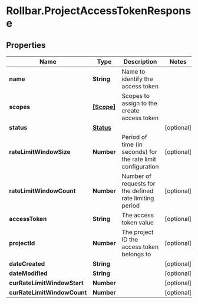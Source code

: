 # Rollbar.ProjectAccessTokenResponse

## Properties

Name | Type | Description | Notes
------------ | ------------- | ------------- | -------------
**name** | **String** | Name to identify the access token | 
**scopes** | [**[Scope]**](Scope.md) | Scopes to assign to the create access token | 
**status** | [**Status**](Status.md) |  | [optional] 
**rateLimitWindowSize** | **Number** | Period of time (in seconds) for the rate limit configuration | [optional] 
**rateLimitWindowCount** | **Number** | Number of requests for the defined rate limiting period | [optional] 
**accessToken** | **String** | The access token value | [optional] 
**projectId** | **Number** | The project ID the access token belongs to | [optional] 
**dateCreated** | **String** |  | [optional] 
**dateModified** | **String** |  | [optional] 
**curRateLimitWindowStart** | **Number** |  | [optional] 
**curRateLimitWindowCount** | **Number** |  | [optional] 


